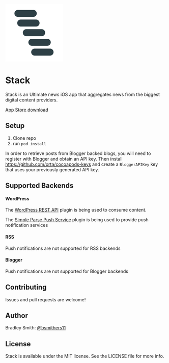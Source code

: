 ![Stack](/Stack/Resources/Images.xcassets/AppIcon.appiconset/stack_app_icon60@3x.png "Stack")

# Stack #

Stack is an Ultimate news iOS app that aggregates news from the biggest digital content providers.

[App Store download](https://itunes.apple.com/us/app/stack./id1076823318?ls=1&mt=8)

## Setup

1. Clone repo
2. run `pod install`
 
In order to retrieve posts from Blogger backed blogs, you will need to register with Blogger and obtain an API key. Then install https://github.com/orta/cocoapods-keys and create a `BloggerAPIKey` key that uses your previously generated API key.

## Supported Backends

#### WordPress

The [WordPress REST API](https://github.com/WP-API/WP-API) plugin is being used to consume content.

The [Simple Parse Push Service](https://wordpress.org/plugins/simple-parse-push-service/) plugin is being used to provide push notification services

#### RSS

Push notifications are not supported for RSS backends

#### Blogger

Push notifications are not supported for Blogger backends

## Contributing

Issues and pull requests are welcome!

## Author

Bradley Smith: [@bsmithers11](https://twitter.com/bsmithers11)

## License

Stack is available under the MIT license. See the LICENSE file for more info.
